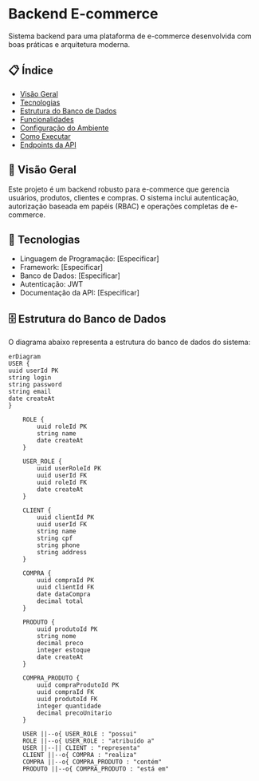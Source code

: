 # Backend E-commerce

Sistema backend para uma plataforma de e-commerce desenvolvida com boas práticas e arquitetura moderna.

## 📋 Índice

- [Visão Geral](#visão-geral)
- [Tecnologias](#tecnologias)
- [Estrutura do Banco de Dados](#estrutura-do-banco-de-dados)
- [Funcionalidades](#funcionalidades)
- [Configuração do Ambiente](#configuração-do-ambiente)
- [Como Executar](#como-executar)
- [Endpoints da API](#endpoints-da-api)

## 🎯 Visão Geral

Este projeto é um backend robusto para e-commerce que gerencia usuários, produtos, clientes e compras. O sistema inclui autenticação, autorização baseada em papéis (RBAC) e operações completas de e-commerce.

## 🚀 Tecnologias

- Linguagem de Programação: [Especificar]
- Framework: [Especificar]
- Banco de Dados: [Especificar]
- Autenticação: JWT
- Documentação da API: [Especificar]

## 🗄️ Estrutura do Banco de Dados

O diagrama abaixo representa a estrutura do banco de dados do sistema:

```mermaid
erDiagram
USER {
uuid userId PK
string login
string password
string email
date createAt
}

    ROLE {
        uuid roleId PK
        string name
        date createAt
    }

    USER_ROLE {
        uuid userRoleId PK
        uuid userId FK
        uuid roleId FK
        date createAt
    }

    CLIENT {
        uuid clientId PK
        uuid userId FK
        string name
        string cpf
        string phone
        string address
    }

    COMPRA {
        uuid compraId PK
        uuid clientId FK
        date dataCompra
        decimal total
    }

    PRODUTO {
        uuid produtoId PK
        string nome
        decimal preco
        integer estoque
        date createAt
    }

    COMPRA_PRODUTO {
        uuid compraProdutoId PK
        uuid compraId FK
        uuid produtoId FK
        integer quantidade
        decimal precoUnitario
    }

    USER ||--o{ USER_ROLE : "possui"
    ROLE ||--o{ USER_ROLE : "atribuído a"
    USER ||--|| CLIENT : "representa"
    CLIENT ||--o{ COMPRA : "realiza"
    COMPRA ||--o{ COMPRA_PRODUTO : "contém"
    PRODUTO ||--o{ COMPRA_PRODUTO : "está em"
```
